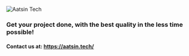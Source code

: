 ![Aatsin Tech](https://github.com/user-attachments/assets/9ceff201-43f5-46b6-a6fc-902c5b2e9a9f)

### Get your project done, with the best quality in the less time possible!

#### Contact us at: https://aatsin.tech/
